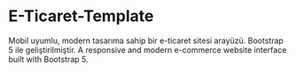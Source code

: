 # E-Ticaret-Template
Mobil uyumlu, modern tasarıma sahip bir e-ticaret sitesi arayüzü. Bootstrap 5 ile geliştirilmiştir.  A responsive and modern e-commerce website interface built with Bootstrap 5.
